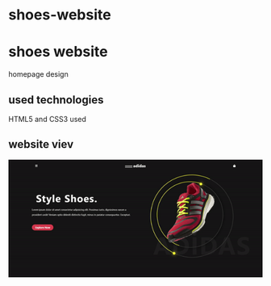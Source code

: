 # shoes-website

<h1>shoes website</h1>

<p>homepage design </p>

<h2> used technologies</h2>

<p> HTML5 and CSS3 used </p>
<h2> website viev</h2>

![](homepage-shoe.gif)